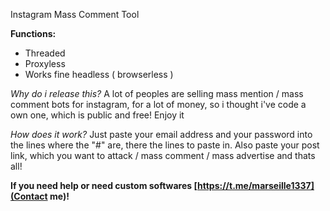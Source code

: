 Instagram Mass Comment Tool

**Functions:**
- Threaded
- Proxyless
- Works fine headless ( browserless )

*Why do i release this?*
A lot of peoples are selling mass mention / mass comment bots for instagram, for a lot of money, so i thought i've code a own one, which is public and free! Enjoy it

*How does it work?*
Just paste your email address and your password into the lines where the "#" are, there the lines to paste in. Also paste your post link, which you want to attack / mass comment / mass advertise and thats all!

**If you need help or need custom softwares [https://t.me/marseille1337](Contact me)!**
